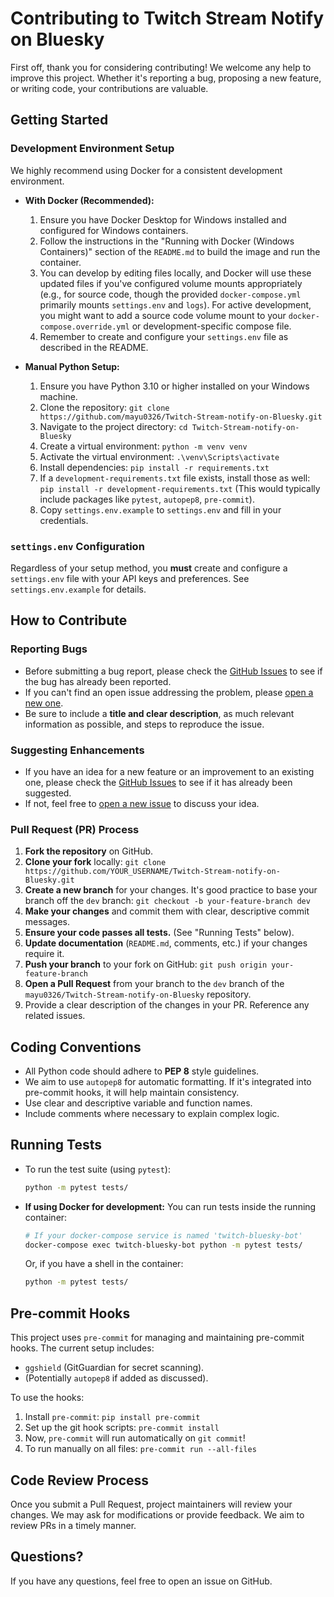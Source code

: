 # Contributing to Twitch Stream Notify on Bluesky

First off, thank you for considering contributing! We welcome any help to improve this project. Whether it's reporting a bug, proposing a new feature, or writing code, your contributions are valuable.

## Getting Started

### Development Environment Setup

We highly recommend using Docker for a consistent development environment.

*   **With Docker (Recommended):**
    1.  Ensure you have Docker Desktop for Windows installed and configured for Windows containers.
    2.  Follow the instructions in the "Running with Docker (Windows Containers)" section of the `README.md` to build the image and run the container.
    3.  You can develop by editing files locally, and Docker will use these updated files if you've configured volume mounts appropriately (e.g., for source code, though the provided `docker-compose.yml` primarily mounts `settings.env` and `logs`). For active development, you might want to add a source code volume mount to your `docker-compose.override.yml` or development-specific compose file.
    4.  Remember to create and configure your `settings.env` file as described in the README.

*   **Manual Python Setup:**
    1.  Ensure you have Python 3.10 or higher installed on your Windows machine.
    2.  Clone the repository: `git clone https://github.com/mayu0326/Twitch-Stream-notify-on-Bluesky.git`
    3.  Navigate to the project directory: `cd Twitch-Stream-notify-on-Bluesky`
    4.  Create a virtual environment: `python -m venv venv`
    5.  Activate the virtual environment: `.\venv\Scripts\activate`
    6.  Install dependencies: `pip install -r requirements.txt`
    7.  If a `development-requirements.txt` file exists, install those as well: `pip install -r development-requirements.txt` (This would typically include packages like `pytest`, `autopep8`, `pre-commit`).
    8.  Copy `settings.env.example` to `settings.env` and fill in your credentials.

### `settings.env` Configuration
Regardless of your setup method, you **must** create and configure a `settings.env` file with your API keys and preferences. See `settings.env.example` for details.

## How to Contribute

### Reporting Bugs

*   Before submitting a bug report, please check the [GitHub Issues](https://github.com/mayu0326/Twitch-Stream-notify-on-Bluesky/issues) to see if the bug has already been reported.
*   If you can't find an open issue addressing the problem, please [open a new one](https://github.com/mayu0326/Twitch-Stream-notify-on-Bluesky/issues/new).
*   Be sure to include a **title and clear description**, as much relevant information as possible, and steps to reproduce the issue.

### Suggesting Enhancements

*   If you have an idea for a new feature or an improvement to an existing one, please check the [GitHub Issues](https://github.com/mayu0326/Twitch-Stream-notify-on-Bluesky/issues) to see if it has already been suggested.
*   If not, feel free to [open a new issue](https://github.com/mayu0326/Twitch-Stream-notify-on-Bluesky/issues/new) to discuss your idea.

### Pull Request (PR) Process

1.  **Fork the repository** on GitHub.
2.  **Clone your fork** locally: `git clone https://github.com/YOUR_USERNAME/Twitch-Stream-notify-on-Bluesky.git`
3.  **Create a new branch** for your changes. It's good practice to base your branch off the `dev` branch: `git checkout -b your-feature-branch dev`
4.  **Make your changes** and commit them with clear, descriptive commit messages.
5.  **Ensure your code passes all tests.** (See "Running Tests" below).
6.  **Update documentation** (`README.md`, comments, etc.) if your changes require it.
7.  **Push your branch** to your fork on GitHub: `git push origin your-feature-branch`
8.  **Open a Pull Request** from your branch to the `dev` branch of the `mayu0326/Twitch-Stream-notify-on-Bluesky` repository.
9.  Provide a clear description of the changes in your PR. Reference any related issues.

## Coding Conventions

*   All Python code should adhere to **PEP 8** style guidelines.
*   We aim to use `autopep8` for automatic formatting. If it's integrated into pre-commit hooks, it will help maintain consistency.
*   Use clear and descriptive variable and function names.
*   Include comments where necessary to explain complex logic.

## Running Tests

*   To run the test suite (using `pytest`):
    ```bash
    python -m pytest tests/
    ```
*   **If using Docker for development:**
    You can run tests inside the running container:
    ```bash
    # If your docker-compose service is named 'twitch-bluesky-bot'
    docker-compose exec twitch-bluesky-bot python -m pytest tests/
    ```
    Or, if you have a shell in the container:
    ```bash
    python -m pytest tests/
    ```

## Pre-commit Hooks

This project uses `pre-commit` for managing and maintaining pre-commit hooks.
The current setup includes:
*   `ggshield` (GitGuardian for secret scanning).
*   (Potentially `autopep8` if added as discussed).

To use the hooks:
1.  Install `pre-commit`: `pip install pre-commit`
2.  Set up the git hook scripts: `pre-commit install`
3.  Now, `pre-commit` will run automatically on `git commit`!
4.  To run manually on all files: `pre-commit run --all-files`

## Code Review Process

Once you submit a Pull Request, project maintainers will review your changes. We may ask for modifications or provide feedback. We aim to review PRs in a timely manner.

## Questions?

If you have any questions, feel free to open an issue on GitHub.
